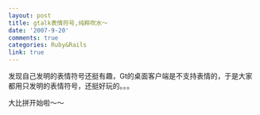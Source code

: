 ```yaml
---
layout: post
title: gtalk表情符号,纯粹吹水～
date: '2007-9-20'
comments: true
categories: Ruby&Rails
link: true
---
```

<p>发现自己发明的表情符号还挺有趣，Gt的桌面客户端是不支持表情的，于是大家都用只发明的表情符号，还挺好玩的。。。</p>
<p>大比拼开始啦～～</p>
